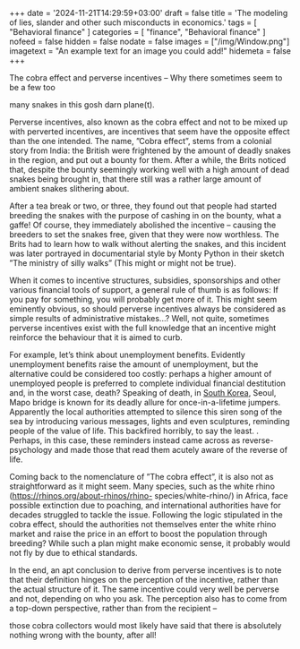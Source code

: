 +++
date = '2024-11-21T14:29:59+03:00'
draft = false
title = 'The modeling of lies, slander and other such misconducts in economics.'
tags = [
    "Behavioral finance"
]
categories = [
    "finance",
    "Behavioral finance"
]
nofeed = false
hidden = false
nodate = false
images = ["/img/Window.png"]
imagetext = "An example text for an image you could add!"
hidemeta = false
+++

The cobra effect and perverse incentives – Why there sometimes seem to be a few too

many snakes in this gosh darn plane(t).

Perverse incentives, also known as the cobra effect and not to be mixed up with perverted
incentives, are incentives that seem have the opposite effect than the one intended. The
name, ”Cobra effect”, stems from a colonial story from India: the British were frightened by
the amount of deadly snakes in the region, and put out a bounty for them. After a while,
the Brits noticed that, despite the bounty seemingly working well with a high amount of
dead snakes being brought in, that there still was a rather large amount of ambient snakes
slithering about.

After a tea break or two, or three, they found out that people had started breeding the
snakes with the purpose of cashing in on the bounty, what a gaffe! Of course, they
immediately abolished the incentive – causing the breeders to set the snakes free, given
that they were now worthless. The Brits had to learn how to walk without alerting the
snakes, and this incident was later portrayed in documentarial style by Monty Python in
their sketch ”The ministry of silly walks” (This might or might not be true).

When it comes to incentive structures, subsidies, sponsorships and other various financial
tools of support, a general rule of thumb is as follows: If you pay for something, you will
probably get more of it. This might seem eminently obvious, so should perverse incentives
always be considered as simple results of administrative mistakes...? Well, not quite,
sometimes perverse incentives exist with the full knowledge that an incentive might
reinforce the behaviour that it is aimed to curb.

For example, let’s think about unemployment benefits. Evidently unemployment benefits
raise the amount of unemployment, but the alternative could be considered too costly:
perhaps a higher amount of unemployed people is preferred to complete individual
financial destitution and, in the worst case, death? Speaking of death, in [South Korea](https://soranews24.com/2014/02/26/seoul-anti-suicide-initiative-backfires-deaths-increase-over-than-six-times),
Seoul, Mapo bridge is known for its deadly allure for once-in-a-lifetime jumpers. Apparently
the local authorities attempted to silence this siren song of the sea by introducing various
messages, lights and even sculptures, reminding people of the value of life. This backfired
horribly, to say the least.
. Perhaps, in this case, these reminders
instead came across as reverse-psychology and made those that read them acutely aware
of the reverse of life.

Coming back to the nomenclature of ”The cobra effect”, it is also not as straightforward as
it might seem. Many species, such as the white rhino (https://rhinos.org/about-rhinos/rhino-
species/white-rhino/) in Africa, face possible extinction due to poaching, and international
authorities have for decades struggled to tackle the issue. Following the logic stipulated in
the cobra effect, should the authorities not themselves enter the white rhino market and
raise the price in an effort to boost the population through breeding? While such a plan
might make economic sense, it probably would not fly by due to ethical standards.

In the end, an apt conclusion to derive from perverse incentives is to note that their
definition hinges on the perception of the incentive, rather than the actual structure of it.
The same incentive could very well be perverse and not, depending on who you ask. The
perception also has to come from a top-down perspective, rather than from the recipient –

those cobra collectors would most likely have said that there is absolutely nothing wrong
with the bounty, after all!







